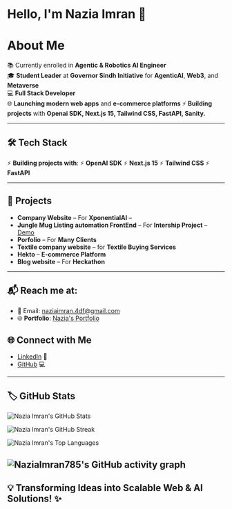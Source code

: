 # Hello, I'm **Nazia Imran** 👋

# About Me

  📚 Currently enrolled in **Agentic & Robotics AI Engineer**  
  🎓 **Student Leader** at **Governor Sindh Initiative** for **AgenticAI**, **Web3**, and **Metaverse**  
  💻 **Full Stack Developer**  
  🌐 **Launching modern web apps** and **e-commerce platforms**
  ⚡ **Building projects** with **Openai SDK, Next.js 15, Tailwind CSS, FastAPI, Sanity.**

---

## 🛠️ Tech Stack
  ⚡ **Building projects with**:
  ⚡  **OpenAI SDK**
  ⚡ **Next.js 15**
  ⚡ **Tailwind CSS**
  ⚡ **FastAPI**

---

## 🎯 Projects

  - **Company Website** – For **XponentialAI** –  
  - **Jungle Mug Listing automation FrontEnd** – For **Intership Project** – [Demo](#)  
  - **Porfolio** –  For **Many Clients**  
  - **Textile company website** – for **Textile Buying Services**  
  - **Hekto** – **E-commerce Platform**  
  - **Blog website** – For **Heckathon**

---

## 📬 Reach me at:

  - 📧 Email: [naziaimran.4df@gmail.com](naziaimran.4df@gmail.com)
  - 🌐 **Portfolio**: [Nazia's Portfolio](https://nazia-pk.vercel.app/) <!-- Replace with actual link -->
  
## 🌐 Connect with Me

  - [LinkedIn](https://www.linkedin.com/in/nazia-imran-588090300/) 👥  
  - [GitHub](https://github.com/NaziaImran786) 💻

---

## 🏷️ GitHub Stats

  ![Nazia Imran's GitHub Stats](https://github-readme-stats.vercel.app/api?username=NaziaImran786&show_icons=true&hide_title=true) <!-- Replace with your username -->

  ![Nazia Imran's GitHub Streak](https://github-readme-streak-stats.herokuapp.com/?user=NaziaImran786) <!-- Replace with your username -->

  ![Nazia Imran's Top Languages](https://github-readme-stats.vercel.app/api/top-langs/?username=NaziaImran786&layout=compact) <!-- Replace with your username -->


  ![NaziaImran785's GitHub activity graph]( https://github-readme-activity-graph.vercel.app/graph?username=NaziaImran786&theme=react-dark&area=true&hide_border=true#gh-light-mode-only)
---

## 💡 Transforming Ideas into Scalable Web & AI Solutions! ✨
